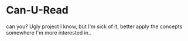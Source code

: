 # Can-U-Read
can you?
Ugly project I know, but I'm sick of it, better apply the concepts somewhere I'm more interested in..
